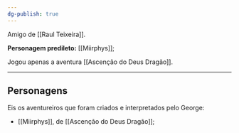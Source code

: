 ```yaml
---
dg-publish: true
---
```

Amigo de [[Raul Teixeira]].

**Personagem predileto:** [[Miirphys]];

Jogou apenas a aventura [[Ascenção do Deus Dragão]].

---
## Personagens
Eis os aventureiros que foram criados e interpretados pelo George:
- [[Miirphys]], de [[Ascenção do Deus Dragão]];